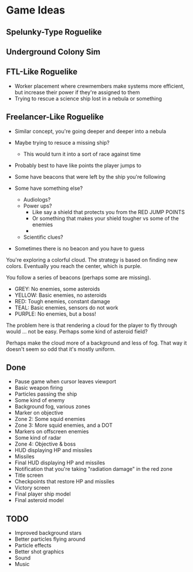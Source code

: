 # Game Ideas

## Spelunky-Type Roguelike

## Underground Colony Sim

## FTL-Like Roguelike
* Worker placement where crewmembers make systems more efficient, but increase their power if they're assigned to them
* Trying to rescue a science ship lost in a nebula or something

## Freelancer-Like Roguelike
* Similar concept, you're going deeper and deeper into a nebula
* Maybe trying to resuce a missing ship?
  * This would turn it into a sort of race against time

* Probably best to have like points the player jumps to
* Some have beacons that were left by the ship you're following
* Some have something else?
  * Audiologs?
  * Power ups?
    * Like say a shield that protects you from the RED JUMP POINTS
    * Or something that makes your shield tougher vs some of the enemies
    *
  * Scientific clues?
* Sometimes there is no beacon and you have to guess

You're exploring a colorful cloud. The strategy is based on finding new colors. Eventually you reach the center, which is purple.

You follow a series of beacons (perhaps some are missing).

* GREY: No enemies, some asteroids
* YELLOW: Basic enemies, no asteroids
* RED: Tough enemies, constant damage
* TEAL: Basic enemies, sensors do not work
* PURPLE: No enemies, but a boss!

The problem here is that rendering a cloud for the player to fly through would ... not be easy. Perhaps some kind of asteroid field?

Perhaps make the cloud more of a background and less of fog. That way it doesn't seem so odd that it's mostly uniform.

## Done
* Pause game when cursor leaves viewport
* Basic weapon firing
* Particles passing the ship
* Some kind of enemy
* Background fog, various zones
* Marker on objective
* Zone 2: Some squid enemies
* Zone 3: More squid enemies, and a DOT
* Markers on offscreen enemies
* Some kind of radar
* Zone 4: Objective & boss
* HUD displaying HP and missiles
* Missiles
* Final HUD displaying HP and missiles
* Notification that you're taking "radiation damage" in the red zone
* Title screen
* Checkpoints that restore HP and missiles
* Victory screen
* Final player ship model
* Final asteroid model

## TODO
* Improved background stars
* Better particles flying around
* Particle effects
* Better shot graphics
* Sound
* Music
